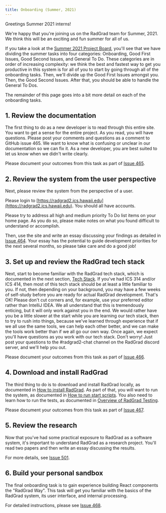 ```yaml
---
title: Onboarding (Summer, 2021)
---
```


Greetings Summer 2021 interns!

We're happy that you're joining us on the RadGrad team for Summer, 2021. We think this will be an exciting and fun summer for all of us.

If you take a look at the [Summer 2021 Project Board](https://github.com/radgrad/radgrad2/projects/9), you'll see that we have dividing the summer tasks into four categories: Onboarding, Good First Issues, Good Second Issues, and General To Do.  These categories are in order of increasing complexity: we think the best and fastest way to get you productive in this system is for all of you to start by going through all of the onboarding tasks. Then, we'll divide up the Good First Issues amongst you. Then, the Good Second Issues. After that, you should be able to handle the General To Dos.

The remainder of this page goes into a bit more detail on each of the onboarding tasks.

## 1. Review the documentation

The first thing to do as a new developer is to read through this entire site. You want to get a sense for the entire project.  As you read, you will have questions. Please post your comments and questions as a comment to GitHub issue 465. We want to know what is confusing or unclear in our documentation so we can fix it. As a new developer, you are best suited to let us know when we didn't write clearly.

Please document your outcomes from this task as part of [Issue 465](https://github.com/radgrad/radgrad2/issues/465).

## 2. Review the system from the user perspective

Next, please review the system from the perspective of a user.

Please login to [https://radgrad2.ics.hawaii.edu](https://radgrad2.ics.hawaii.edu).  You should all have accounts.

Please try to address all high and medium priority To Do list items on your home page. As you do so, please make notes on what you found difficult to understand or accomplish.

Then, use the site and write an essay discussing your findings as detailed in [Issue 464](https://github.com/radgrad/radgrad2/issues/464).  Your essay has the potential to guide development priorities for the next several months, so please take care and do a good job!

## 3. Set up and review the RadGrad tech stack

Next, start to become familiar with the RadGrad tech stack, which is documented in the next section, [Tech Stack](./tech-stack). If you've had ICS 314 and/or ICS 414, then most of this tech stack should be at least a little familiar to you.  If not, then depending on your background, you may have a few weeks of self-study before you are ready for actual RadGrad development. That's OK!  Please don't cut corners and, for example, use your preferred editor rather than IntelliJ IDEA.  We all understand that this is tremendously enticing, but it will only work against you in the end. We would rather have you be a little slower at the start while you are learning our tech stack, then to try to rush into things, because we've learned through experience that if we all use the same tools, we can help each other better, and we can make the tools work better than if we all go our own way. Once again, we expect you'll have questions as you work with our tech stack. Don't worry!  Just post your questions to the #radgrad2-chat channel on the RadGrad discord server, and we'll help you out.

Please document your outcomes from this task as part of [Issue 466](https://github.com/radgrad/radgrad2/issues/466).

## 4. Download and install RadGrad

The third thing to do is to download and install RadGrad locally, as documented in [How to install RadGrad](./howto/install-radgrad). As part of that, you will want to run the system, as documented in [How to run start scripts](./howto/run-scripts). You also need to learn how to run the tests, as documented in [Overview of RadGrad Testing](../testing/overview).

Please document your outcomes from this task as part of [Issue 467](https://github.com/radgrad/radgrad2/issues/467).

## 5. Review the research

Now that you've had some practical exposure to RadGrad as a software system, it's important to understand RadGrad as a research project.  You'll read two papers and then write an essay discussing the results.

For more details, see [Issue 501](https://github.com/radgrad/radgrad2/issues/501).

## 6. Build your personal sandbox

The final onboarding task is to gain experience building React components the "RadGrad Way". This task will get you familiar with the basics of the RadGrad system, its user interface, and internal processing.

For detailed instructions, please see [Issue 468](https://github.com/radgrad/radgrad2/issues/468).








